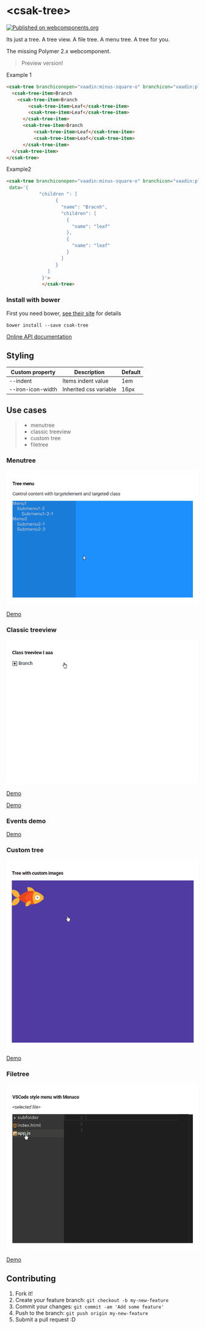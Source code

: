 # \<csak-tree\>

[![Published on webcomponents.org](https://img.shields.io/badge/webcomponents.org-published-blue.svg?style=flat-square)](https://beta.webcomponents.org/element/csakaszamok/csak-tree)

Its just a tree. A tree view. A file tree. A menu tree. A tree for you.  

The missing Polymer 2.x webcomponent.  

> Preview version!

Example 1

<!---
```
<custom-element-demo>
  <template>
    <script src="../webcomponentsjs/webcomponents-lite.js"></script>   
    <link rel="import" href="csak-tree.html">   
    <next-code-block></next-code-block>
  </template>
</custom-element-demo>
```
-->

```html    
<csak-tree branchiconopen="vaadin:minus-square-o" branchicon="vaadin:plus-square-o" expanded>
  <csak-tree-item>Branch
    <csak-tree-item>Branch             
        <csak-tree-item>Leaf</csak-tree-item>
        <csak-tree-item>Leaf</csak-tree-item>
      </csak-tree-item>
      <csak-tree-item>Branch               
          <csak-tree-item>Leaf</csak-tree-item>
          <csak-tree-item>Leaf</csak-tree-item>
      </csak-tree-item>             
  </csak-tree-item>
</csak-tree>    
```

Example2

<!---
```
<custom-element-demo>
  <template>   
    <next-code-block></next-code-block>
  </template>
</custom-element-demo>
```
-->

```html    
<csak-tree branchiconopen="vaadin:minus-square-o" branchicon="vaadin:plus-square-o" expanded
 data='{            
            "children ": [  
                  {
                    "name": "Bracnh",
                    "children": [                     
                      { 
                        "name": "leaf"                        
                      },
                      {
                        "name": "leaf"                        
                      }                      
                    ]
                  }        
               ]
             }'>
             </csak-tree>    
```

### Install with bower

First you need bower, [see their site](http://bower.io/) for details 

```
bower install --save csak-tree
```

[Online API documentation](https://csakaszamok.github.io/csak-tree/)

## Styling

Custom property | Description | Default
----------------|-------------|---------
--indent | Items indent value | 1em
--iron-icon-width | Inherited css variable | 16px

## Use cases
> + menutree
> + classic treeview
> + custom tree
> + filetree

### Menutree

![](https://github.com/csakaszamok/csak-tree/blob/master/csaktree_menutree.gif?raw=true)


[Demo](https://csakaszamok.github.io/csak-tree/demo/demo_treemenu.html)

### Classic treeview

![](https://github.com/csakaszamok/csak-tree/raw/master/csaktree_classictreeviewi.gif?raw=true)

[Demo](https://csakaszamok.github.io/csak-tree/demo/demo_classici.html)

[Demo](https://csakaszamok.github.io/csak-tree/demo/demo_classicii.html)

### Events demo

[Demo](https://csakaszamok.github.io/csak-tree/demo/demo_events.html)

### Custom tree

![](https://github.com/csakaszamok/csak-tree/raw/master/csaktree_customimages.gif?raw=true)

[Demo](https://csakaszamok.github.io/csak-tree/demo/demo_image.html)

### Filetree

![](https://github.com/csakaszamok/csak-tree/blob/master/csaktree_vscodemonaco.gif?raw=true)

[Demo](https://csakaszamok.github.io/csak-tree/demo/demo_vscode.html)

## Contributing

1. Fork it!
2. Create your feature branch: `git checkout -b my-new-feature`
3. Commit your changes: `git commit -am 'Add some feature'`
4. Push to the branch: `git push origin my-new-feature`
5. Submit a pull request :D